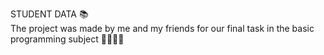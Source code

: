 STUDENT DATA 📚  
The project was made by me and my friends for our final task in the basic programming subject 👩‍💻👨‍💻
